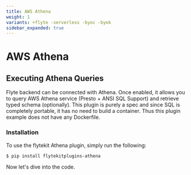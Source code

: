 ```yaml
---
title: AWS Athena
weight: 1
variants: +flyte -serverless -byoc -byok
sidebar_expanded: true
---
```


# AWS Athena

## Executing Athena Queries

Flyte backend can be connected with Athena. Once enabled, it allows you to query AWS Athena service (Presto + ANSI SQL Support) and retrieve typed schema (optionally).
This plugin is purely a spec and since SQL is completely portable, it has no need to build a container. Thus this plugin example does not have any Dockerfile.

### Installation

To use the flytekit Athena plugin, simply run the following:

```shell
$ pip install flytekitplugins-athena
```

Now let's dive into the code.
